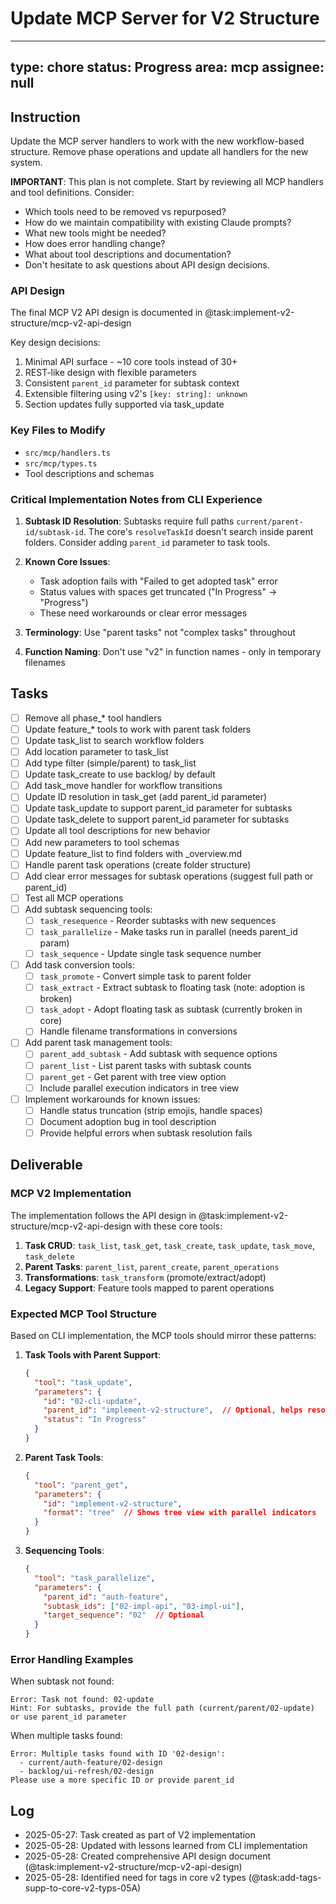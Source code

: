 # Update MCP Server for V2 Structure

---
type: chore
status: Progress
area: mcp
assignee: null
---


## Instruction
Update the MCP server handlers to work with the new workflow-based structure. Remove phase operations and update all handlers for the new system.

**IMPORTANT**: This plan is not complete. Start by reviewing all MCP handlers and tool definitions. Consider:
- Which tools need to be removed vs repurposed?
- How do we maintain compatibility with existing Claude prompts?
- What new tools might be needed?
- How does error handling change?
- What about tool descriptions and documentation?
- Don't hesitate to ask questions about API design decisions.

### API Design

The final MCP V2 API design is documented in @task:implement-v2-structure/mcp-v2-api-design

Key design decisions:
1. Minimal API surface - ~10 core tools instead of 30+
2. REST-like design with flexible parameters
3. Consistent `parent_id` parameter for subtask context
4. Extensible filtering using v2's `[key: string]: unknown`
5. Section updates fully supported via task_update

### Key Files to Modify
- `src/mcp/handlers.ts`
- `src/mcp/types.ts`
- Tool descriptions and schemas

### Critical Implementation Notes from CLI Experience

1. **Subtask ID Resolution**: Subtasks require full paths `current/parent-id/subtask-id`. The core's `resolveTaskId` doesn't search inside parent folders. Consider adding `parent_id` parameter to task tools.

2. **Known Core Issues**:
   - Task adoption fails with "Failed to get adopted task" error
   - Status values with spaces get truncated ("In Progress" → "Progress")
   - These need workarounds or clear error messages

3. **Terminology**: Use "parent tasks" not "complex tasks" throughout

4. **Function Naming**: Don't use "v2" in function names - only in temporary filenames

## Tasks
- [ ] Remove all phase_* tool handlers
- [ ] Update feature_* tools to work with parent task folders
- [ ] Update task_list to search workflow folders
- [ ] Add location parameter to task_list
- [ ] Add type filter (simple/parent) to task_list
- [ ] Update task_create to use backlog/ by default
- [ ] Add task_move handler for workflow transitions
- [ ] Update ID resolution in task_get (add parent_id parameter)
- [ ] Update task_update to support parent_id parameter for subtasks
- [ ] Update task_delete to support parent_id parameter for subtasks
- [ ] Update all tool descriptions for new behavior
- [ ] Add new parameters to tool schemas
- [ ] Update feature_list to find folders with _overview.md
- [ ] Handle parent task operations (create folder structure)
- [ ] Add clear error messages for subtask operations (suggest full path or parent_id)
- [ ] Test all MCP operations
- [ ] Add subtask sequencing tools:
  - [ ] `task_resequence` - Reorder subtasks with new sequences
  - [ ] `task_parallelize` - Make tasks run in parallel (needs parent_id param)
  - [ ] `task_sequence` - Update single task sequence number
- [ ] Add task conversion tools:
  - [ ] `task_promote` - Convert simple task to parent folder
  - [ ] `task_extract` - Extract subtask to floating task (note: adoption is broken)
  - [ ] `task_adopt` - Adopt floating task as subtask (currently broken in core)
  - [ ] Handle filename transformations in conversions
- [ ] Add parent task management tools:
  - [ ] `parent_add_subtask` - Add subtask with sequence options
  - [ ] `parent_list` - List parent tasks with subtask counts
  - [ ] `parent_get` - Get parent with tree view option
  - [ ] Include parallel execution indicators in tree view
- [ ] Implement workarounds for known issues:
  - [ ] Handle status truncation (strip emojis, handle spaces)
  - [ ] Document adoption bug in tool description
  - [ ] Provide helpful errors when subtask resolution fails

## Deliverable

### MCP V2 Implementation

The implementation follows the API design in @task:implement-v2-structure/mcp-v2-api-design with these core tools:

1. **Task CRUD**: `task_list`, `task_get`, `task_create`, `task_update`, `task_move`, `task_delete`
2. **Parent Tasks**: `parent_list`, `parent_create`, `parent_operations`
3. **Transformations**: `task_transform` (promote/extract/adopt)
4. **Legacy Support**: Feature tools mapped to parent operations

### Expected MCP Tool Structure

Based on CLI implementation, the MCP tools should mirror these patterns:

1. **Task Tools with Parent Support**:
   ```json
   {
     "tool": "task_update",
     "parameters": {
       "id": "02-cli-update",
       "parent_id": "implement-v2-structure",  // Optional, helps resolve subtasks
       "status": "In Progress"
     }
   }
   ```

2. **Parent Task Tools**:
   ```json
   {
     "tool": "parent_get",
     "parameters": {
       "id": "implement-v2-structure",
       "format": "tree"  // Shows tree view with parallel indicators
     }
   }
   ```

3. **Sequencing Tools**:
   ```json
   {
     "tool": "task_parallelize",
     "parameters": {
       "parent_id": "auth-feature",
       "subtask_ids": ["02-impl-api", "03-impl-ui"],
       "target_sequence": "02"  // Optional
     }
   }
   ```

### Error Handling Examples

When subtask not found:
```
Error: Task not found: 02-update
Hint: For subtasks, provide the full path (current/parent/02-update) or use parent_id parameter
```

When multiple tasks found:
```
Error: Multiple tasks found with ID '02-design':
  - current/auth-feature/02-design
  - backlog/ui-refresh/02-design
Please use a more specific ID or provide parent_id
```

## Log
- 2025-05-27: Task created as part of V2 implementation
- 2025-05-28: Updated with lessons learned from CLI implementation
- 2025-05-28: Created comprehensive API design document (@task:implement-v2-structure/mcp-v2-api-design)
- 2025-05-28: Identified need for tags in core v2 types (@task:add-tags-supp-to-core-v2-typs-05A)
